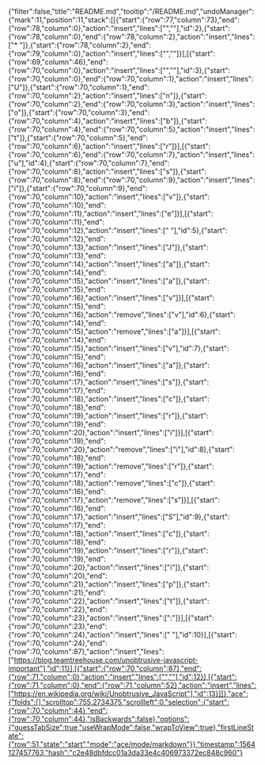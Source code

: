 {"filter":false,"title":"README.md","tooltip":"/README.md","undoManager":{"mark":11,"position":11,"stack":[[{"start":{"row":77,"column":73},"end":{"row":78,"column":0},"action":"insert","lines":["",""],"id":2},{"start":{"row":78,"column":0},"end":{"row":78,"column":2},"action":"insert","lines":["* "]},{"start":{"row":78,"column":2},"end":{"row":79,"column":0},"action":"insert","lines":["",""]}],[{"start":{"row":69,"column":46},"end":{"row":70,"column":0},"action":"insert","lines":["",""],"id":3},{"start":{"row":70,"column":0},"end":{"row":70,"column":1},"action":"insert","lines":["U"]},{"start":{"row":70,"column":1},"end":{"row":70,"column":2},"action":"insert","lines":["n"]},{"start":{"row":70,"column":2},"end":{"row":70,"column":3},"action":"insert","lines":["o"]},{"start":{"row":70,"column":3},"end":{"row":70,"column":4},"action":"insert","lines":["b"]},{"start":{"row":70,"column":4},"end":{"row":70,"column":5},"action":"insert","lines":["t"]},{"start":{"row":70,"column":5},"end":{"row":70,"column":6},"action":"insert","lines":["r"]}],[{"start":{"row":70,"column":6},"end":{"row":70,"column":7},"action":"insert","lines":["u"],"id":4},{"start":{"row":70,"column":7},"end":{"row":70,"column":8},"action":"insert","lines":["s"]},{"start":{"row":70,"column":8},"end":{"row":70,"column":9},"action":"insert","lines":["i"]},{"start":{"row":70,"column":9},"end":{"row":70,"column":10},"action":"insert","lines":["v"]},{"start":{"row":70,"column":10},"end":{"row":70,"column":11},"action":"insert","lines":["e"]}],[{"start":{"row":70,"column":11},"end":{"row":70,"column":12},"action":"insert","lines":[" "],"id":5},{"start":{"row":70,"column":12},"end":{"row":70,"column":13},"action":"insert","lines":["J"]},{"start":{"row":70,"column":13},"end":{"row":70,"column":14},"action":"insert","lines":["a"]},{"start":{"row":70,"column":14},"end":{"row":70,"column":15},"action":"insert","lines":["a"]},{"start":{"row":70,"column":15},"end":{"row":70,"column":16},"action":"insert","lines":["v"]}],[{"start":{"row":70,"column":15},"end":{"row":70,"column":16},"action":"remove","lines":["v"],"id":6},{"start":{"row":70,"column":14},"end":{"row":70,"column":15},"action":"remove","lines":["a"]}],[{"start":{"row":70,"column":14},"end":{"row":70,"column":15},"action":"insert","lines":["v"],"id":7},{"start":{"row":70,"column":15},"end":{"row":70,"column":16},"action":"insert","lines":["a"]},{"start":{"row":70,"column":16},"end":{"row":70,"column":17},"action":"insert","lines":["s"]},{"start":{"row":70,"column":17},"end":{"row":70,"column":18},"action":"insert","lines":["c"]},{"start":{"row":70,"column":18},"end":{"row":70,"column":19},"action":"insert","lines":["r"]},{"start":{"row":70,"column":19},"end":{"row":70,"column":20},"action":"insert","lines":["i"]}],[{"start":{"row":70,"column":19},"end":{"row":70,"column":20},"action":"remove","lines":["i"],"id":8},{"start":{"row":70,"column":18},"end":{"row":70,"column":19},"action":"remove","lines":["r"]},{"start":{"row":70,"column":17},"end":{"row":70,"column":18},"action":"remove","lines":["c"]},{"start":{"row":70,"column":16},"end":{"row":70,"column":17},"action":"remove","lines":["s"]}],[{"start":{"row":70,"column":16},"end":{"row":70,"column":17},"action":"insert","lines":["S"],"id":9},{"start":{"row":70,"column":17},"end":{"row":70,"column":18},"action":"insert","lines":["c"]},{"start":{"row":70,"column":18},"end":{"row":70,"column":19},"action":"insert","lines":["r"]},{"start":{"row":70,"column":19},"end":{"row":70,"column":20},"action":"insert","lines":["i"]},{"start":{"row":70,"column":20},"end":{"row":70,"column":21},"action":"insert","lines":["p"]},{"start":{"row":70,"column":21},"end":{"row":70,"column":22},"action":"insert","lines":["t"]},{"start":{"row":70,"column":22},"end":{"row":70,"column":23},"action":"insert","lines":[":"]}],[{"start":{"row":70,"column":23},"end":{"row":70,"column":24},"action":"insert","lines":[" "],"id":10}],[{"start":{"row":70,"column":24},"end":{"row":70,"column":87},"action":"insert","lines":["https://blog.teamtreehouse.com/unobtrusive-javascript-important"],"id":11}],[{"start":{"row":70,"column":87},"end":{"row":71,"column":0},"action":"insert","lines":["",""],"id":12}],[{"start":{"row":71,"column":0},"end":{"row":71,"column":52},"action":"insert","lines":["https://en.wikipedia.org/wiki/Unobtrusive_JavaScript"],"id":13}]]},"ace":{"folds":[],"scrolltop":755.2734375,"scrollleft":0,"selection":{"start":{"row":70,"column":44},"end":{"row":70,"column":44},"isBackwards":false},"options":{"guessTabSize":true,"useWrapMode":false,"wrapToView":true},"firstLineState":{"row":51,"state":"start","mode":"ace/mode/markdown"}},"timestamp":1564127457763,"hash":"c2e48dbfdcc01a3da33e4c406973372ec848c960"}